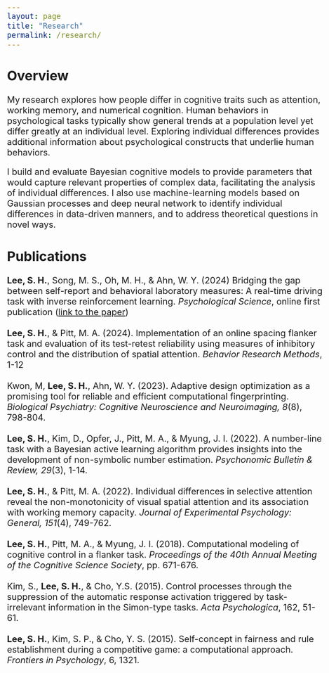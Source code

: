 ```yaml
---
layout: page
title: "Research"
permalink: /research/
---
```

<style type="text/css">
body{ /* Normal  */
      font-size: 20px;
}
h1 { /* Header 1 */
  font-size: 35px;
  color: Black;
}
</style>
<h2>Overview</h2>
My research explores how people differ in cognitive traits such as attention, working memory, and numerical cognition. Human behaviors in psychological tasks typically show general trends at a population level yet differ greatly at an individual level. Exploring individual differences provides additional information about psychological constructs that underlie human behaviors.

I build and evaluate Bayesian cognitive models to provide parameters that would capture relevant properties of complex data, facilitating the analysis of individual differences. I also use machine-learning models based on Gaussian processes and deep neural network to identify individual differences in data-driven manners, and to address theoretical questions in novel ways.

<h2>Publications</h2>

**Lee, S. H.**, Song, M. S., Oh, M. H., & Ahn, W. Y. (2024) Bridging the gap between self-report and behavioral laboratory measures: A real-time driving task with inverse reinforcement learning. _Psychological Science_, online first publication ([link to the paper](https://journals.sagepub.com/doi/epub/10.1177/09567976241228503))
<br/><br/>
**Lee, S. H.**, & Pitt, M. A. (2024). Implementation of an online spacing flanker task and evaluation of its test-retest reliability using measures of inhibitory control and the distribution of spatial attention. _Behavior Research Methods_, 1-12
<br/><br/>
Kwon, M, **Lee, S. H.**, Ahn, W. Y. (2023). Adaptive design optimization as a promising tool for reliable and efficient computational fingerprinting. _Biological Psychiatry: Cognitive Neuroscience and Neuroimaging, 8_(8), 798-804.
<br/><br/>
**Lee, S. H.**, Kim, D., Opfer, J., Pitt, M. A., & Myung, J. I. (2022). A number-line task with 
a Bayesian active learning algorithm provides insights into the development of non-symbolic number estimation. _Psychonomic Bulletin & Review, 29_(3), 1-14.
<br/><br/>
**Lee, S. H.**, & Pitt, M. A. (2022). Individual differences in selective attention reveal the non-monotonicity of visual spatial attention and its association with working memory capacity. 
_Journal of Experimental Psychology: General, 151_(4), 749-762.
<br/><br/>
**Lee, S. H.**, Pitt, M. A., & Myung, J. I. (2018). Computational modeling of cognitive control 
in a flanker task. _Proceedings of the 40th Annual Meeting of the Cognitive Science Society_, 
pp. 671-676.
<br/><br/>
Kim, S., **Lee, S. H.**, & Cho, Y.S. (2015). Control processes through the suppression of the
automatic response activation triggered by task-irrelevant information in the Simon-type 
tasks. _Acta Psychologica_, 162, 51-61.
<br/><br/>
**Lee, S. H.**, Kim, S. P., & Cho, Y. S. (2015). Self-concept in fairness and rule establishment 
during a competitive game: a computational approach. _Frontiers in Psychology_, 6, 1321. 
